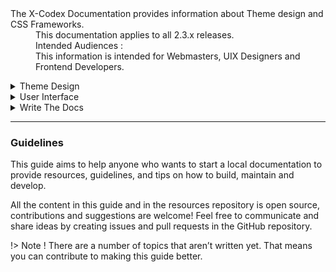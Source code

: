 <dl>
  <dt>The X-Codex Documentation provides information about Theme design and CSS Frameworks.</dt>
  <dd><span class="iconify" data-icon="mdi:cube-scan" data-width="18px" data-height="18px"></span> This documentation applies to all 2.3.x releases.</dd>
  <dd><span class="iconify" data-icon="mdi:account-multiple" data-width="18px" data-height="18px"></span> Intended Audiences :</dd>
  <dd>This information is intended for Webmasters, UIX Designers and Frontend Developers.</dd>
</dl>

<details>
<summary style="cursor: pointer;">Theme Design</summary>

- What is Theme Design?
- Installation Guide

</details>

<details>
<summary style="cursor: pointer;">User Interface</summary>

- What is Smarty?
- Render Engine
- Theme & Templates
- Customization
- Personalization

</details>

<details>
<summary style="cursor: pointer;">Write The Docs</summary>

- Why Markdown
- Plugins
- Folder Structure
- Docs Templates

</details>

-----

### Guidelines

This guide aims to help anyone who wants to start a local documentation to provide resources, guidelines, and tips on how to build, maintain and develop.

All the content in this guide and in the resources repository is open source, contributions and suggestions are welcome! Feel free to communicate and share ideas by creating issues and pull requests in the GitHub repository.

!> Note ! There are a number of topics that aren’t written yet. That means you can contribute to making this guide better.
